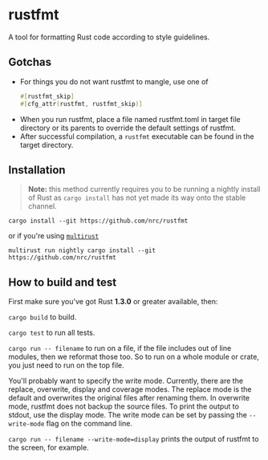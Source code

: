 # rustfmt

A tool for formatting Rust code according to style guidelines.

## Gotchas

* For things you do not want rustfmt to mangle, use one of
   ```rust
   #[rustfmt_skip]
   #[cfg_attr(rustfmt, rustfmt_skip)]
    ```
* When you run rustfmt, place a file named rustfmt.toml in target file
  directory or its parents to override the default settings of rustfmt.
* After successful compilation, a `rustfmt` executable can be found in the
  target directory.

## Installation

> **Note:** this method currently requires you to be running a nightly install
> of Rust as `cargo install` has not yet made its way onto the stable channel.

```
cargo install --git https://github.com/nrc/rustfmt
```

or if you're using [`multirust`](https://github.com/brson/multirust)

```
multirust run nightly cargo install --git https://github.com/nrc/rustfmt
```

## How to build and test

First make sure you've got Rust **1.3.0** or greater available, then:

`cargo build` to build.

`cargo test` to run all tests.

`cargo run -- filename` to run on a file, if the file includes out of line
modules, then we reformat those too. So to run on a whole module or crate, you
just need to run on the top file.

You'll probably want to specify the write mode. Currently, there are the
replace, overwrite, display and coverage modes. The replace mode is the default
and overwrites the original files after renaming them. In overwrite mode,
rustfmt does not backup the source files. To print the output to stdout, use the
display mode. The write mode can be set by passing the `--write-mode` flag on
the command line.

`cargo run -- filename --write-mode=display` prints the output of rustfmt to the
screen, for example.
